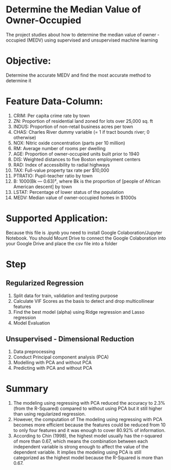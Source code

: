 # Determine the Median Value of Owner-Occupied
The project studies about how to determine the median value of owner - occupied (MEDV) using supervised and unsupervised machine learning

# Objective:
Determine the accurate MEDV and find the most accurate method to determine it

# Feature Data-Column:
1. CRIM: Per capita crime rate by town
2. ZN: Proportion of residential land zoned for lots over 25,000 sq. ft
3. INDUS: Proportion of non-retail business acres per town
4. CHAS: Charles River dummy variable (= 1 if tract bounds river; 0 otherwise)
5. NOX: Nitric oxide concentration (parts per 10 million)
6. RM: Average number of rooms per dwelling
7. AGE: Proportion of owner-occupied units built prior to 1940
8. DIS: Weighted distances to five Boston employment centers
9. RAD: Index of accessibility to radial highways
10. TAX: Full-value property tax rate per $10,000
11. PTRATIO: Pupil-teacher ratio by town
12. B: 1000(Bk — 0.63)², where Bk is the proportion of [people of African American descent] by town
13. LSTAT: Percentage of lower status of the population
14. MEDV: Median value of owner-occupied homes in $1000s

# Supported Application:
Because this file is .ipynb you need to install Google Colaboration/Jupyter Notebook. You should Mount Drive to connect the Google Colaboration into your Google Drive
and place the csv file into a folder

# Step
## Regularized Regression
1. Split data for train, validation and testing purpose
2. Calculate VIF Scores as the basis to detect and drop multicollinear features
3. Find the best model (alpha) using Ridge regression and Lasso regression
4. Model Evaluation

## Unsupervised - Dimensional Reduction
1. Data preprocessing
2. Conduct Principal component analysis (PCA)
3. Modelling with PCA and without PCA
4. Predicting with PCA and without PCA

# Summary
1. The modeling using regressing with PCA reduced the accuracy to 2.3% (from the R-Squared) compared to without using PCA but it still higher than using regularized regression.
2. However, the computation of The modeling using regressing with PCA becomes more efficient because the features could be reduced from 10 to only four features and it was enough to cover 80.92% of information.
3. According to Chin (1998), the highest model usually has the r-squared of more than 0.67, which means the combination between each independent variable is strong enough to affect the value of the dependent variable. It implies the modeling using PCA is still categorized as the highest model because the R-Squared is more than 0.67.

